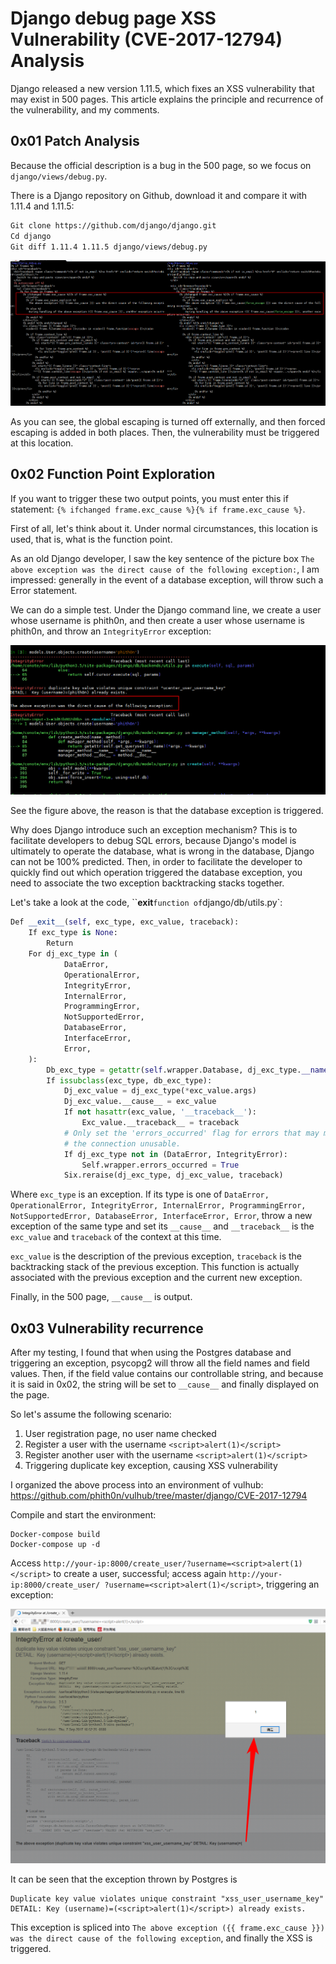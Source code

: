 # Django debug page XSS Vulnerability (CVE-2017-12794) Analysis

Django released a new version 1.11.5, which fixes an XSS vulnerability that may exist in 500 pages. This article explains the principle and recurrence of the vulnerability, and my comments.

## 0x01 Patch Analysis

Because the official description is a bug in the 500 page, so we focus on `django/views/debug.py`.

There is a Django repository on Github, download it and compare it with 1.11.4 and 1.11.5:

```bash
Git clone https://github.com/django/django.git
Cd django
Git diff 1.11.4 1.11.5 django/views/debug.py
```

![sp170908_035017](img/django/sp170908_035017.png)

As you can see, the global escaping is turned off externally, and then forced escaping is added in both places. Then, the vulnerability must be triggered at this location.

## 0x02 Function Point Exploration

If you want to trigger these two output points, you must enter this if statement: `{% ifchanged frame.exc_cause %}{% if frame.exc_cause %}`.

First of all, let's think about it. Under normal circumstances, this location is used, that is, what is the function point.

As an old Django developer, I saw the key sentence of the picture box `The above exception was the direct cause of the following exception:`, I am impressed: generally in the event of a database exception, will throw such a Error statement.

We can do a simple test. Under the Django command line, we create a user whose username is phith0n, and then create a user whose username is phith0n, and throw an `IntegrityError` exception:

![sp170908_040738](img/django/sp170908_040738.png)

See the figure above, the reason is that the database exception is triggered.

Why does Django introduce such an exception mechanism? This is to facilitate developers to debug SQL errors, because Django's model is ultimately to operate the database, what is wrong in the database, Django can not be 100% predicted. Then, in order to facilitate the developer to quickly find out which operation triggered the database exception, you need to associate the two exception backtracking stacks together.

Let's take a look at the code, ``__exit__` function of `django/db/utils.py`:

```python
Def __exit__(self, exc_type, exc_value, traceback):
    If exc_type is None:
        Return
    For dj_exc_type in (
            DataError,
            OperationalError,
            IntegrityError,
            InternalError,
            ProgrammingError,
            NotSupportedError,
            DatabaseError,
            InterfaceError,
            Error,
    ):
        Db_exc_type = getattr(self.wrapper.Database, dj_exc_type.__name__)
        If issubclass(exc_type, db_exc_type):
            Dj_exc_value = dj_exc_type(*exc_value.args)
            Dj_exc_value.__cause__ = exc_value
            If not hasattr(exc_value, '__traceback__'):
                Exc_value.__traceback__ = traceback
            # Only set the 'errors_occurred' flag for errors that may make
            # the connection unusable.
            If dj_exc_type not in (DataError, IntegrityError):
                Self.wrapper.errors_occurred = True
            Six.reraise(dj_exc_type, dj_exc_value, traceback)
```

Where `exc_type` is an exception. If its type is one of `DataError, OperationalError, IntegrityError, InternalError, ProgrammingError, NotSupportedError, DatabaseError, InterfaceError, Error`, throw a new exception of the same type and set its `__cause__` and `__traceback__` is the `exc_value` and `traceback` of the context at this time.

`exc_value` is the description of the previous exception, `traceback` is the backtracking stack of the previous exception. This function is actually associated with the previous exception and the current new exception.

Finally, in the 500 page, `__cause__` is output.

## 0x03 Vulnerability recurrence

After my testing, I found that when using the Postgres database and triggering an exception, psycopg2 will throw all the field names and field values. Then, if the field value contains our controllable string, and because it is said in 0x02, the string will be set to `__cause__` and finally displayed on the page.

So let's assume the following scenario:

1. User registration page, no user name checked
2. Register a user with the username `<script>alert(1)</script>`
3. Register another user with the username `<script>alert(1)</script>`
4. Triggering duplicate key exception, causing XSS vulnerability

I organized the above process into an environment of vulhub: https://github.com/phith0n/vulhub/tree/master/django/CVE-2017-12794

Compile and start the environment:

```
Docker-compose build
Docker-compose up -d
```

Access `http://your-ip:8000/create_user/?username=<script>alert(1)</script>` to create a user, successful; access again `http://your-ip:8000/create_user/ ?username=<script>alert(1)</script>`, triggering an exception:

![sp170908_055317](img/django/sp170908_055317.png)

It can be seen that the exception thrown by Postgres is

```
Duplicate key value violates unique constraint "xss_user_username_key"
DETAIL: Key (username)=(<script>alert(1)</script>) already exists.
```

This exception is spliced ​​into `The above exception ({{ frame.exc_cause }}) was the direct cause of the following exception`, and finally the XSS is triggered.